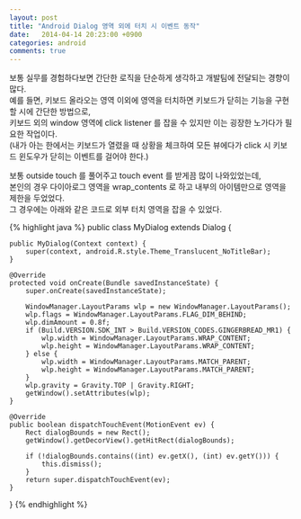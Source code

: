 ```yaml
---
layout: post
title: "Android Dialog 영역 외에 터치 시 이벤트 동작" 
date:   2014-04-14 20:23:00 +0900
categories: android
comments: true
---
```


보통 실무를 경험하다보면 간단한 로직을 단순하게 생각하고 개발팀에 전달되는 경향이 많다.<br>
예를 들면, 키보드 올라오는 영역 이외에 영역을 터치하면 키보드가 닫히는 기능을 구현할 시에 간단한 방법으로,<br>
키보드 외의 window 영역에 click listener 를 잡을 수 있지만 이는 굉장한 노가다가 필요한 작업이다.<br>
(내가 아는 한에서는 키보드가 열렸을 때 상황을 체크하여 모든 뷰에다가 click 시 키보드 윈도우가 닫히는 이벤트를 걸어야 한다.)

보통 outside touch 를 풀어주고 touch event 를 받게끔 많이 나와있었는데,<br>
본인의 경우 다이아로그 영역을 wrap_contents 로 하고 내부의 아이템만으로 영역을 제한을 두었었다.<br>
그 경우에는 아래와 같은 코드로 외부 터치 영역을 잡을 수 있었다.

{% highlight java %}
public class MyDialog extends Dialog {
    
    public MyDialog(Context context) {
        super(context, android.R.style.Theme_Translucent_NoTitleBar);
    }
 
    @Override
    protected void onCreate(Bundle savedInstanceState) {
        super.onCreate(savedInstanceState);
 
        WindowManager.LayoutParams wlp = new WindowManager.LayoutParams();
        wlp.flags = WindowManager.LayoutParams.FLAG_DIM_BEHIND;
        wlp.dimAmount = 0.8f;
        if (Build.VERSION.SDK_INT > Build.VERSION_CODES.GINGERBREAD_MR1) {
            wlp.width = WindowManager.LayoutParams.WRAP_CONTENT;
            wlp.height = WindowManager.LayoutParams.WRAP_CONTENT;
        } else {
            wlp.width = WindowManager.LayoutParams.MATCH_PARENT;
            wlp.height = WindowManager.LayoutParams.MATCH_PARENT;
        }
        wlp.gravity = Gravity.TOP | Gravity.RIGHT;
        getWindow().setAttributes(wlp);
    }
 
    @Override
    public boolean dispatchTouchEvent(MotionEvent ev) {
        Rect dialogBounds = new Rect();
        getWindow().getDecorView().getHitRect(dialogBounds);
 
        if (!dialogBounds.contains((int) ev.getX(), (int) ev.getY())) {
            this.dismiss();
        }
        return super.dispatchTouchEvent(ev);
    }
}
{% endhighlight %}
